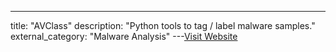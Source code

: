 ---
title: "AVClass"
description: "Python tools to tag / label malware samples."
external_category: "Malware Analysis"
---[Visit Website](https://github.com/malicialab/avclass)

